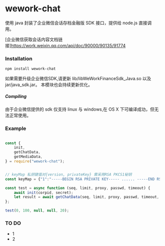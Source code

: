 # wework-chat
使用 java 封装了企业微信会话存档金融版 SDK 接口，提供给 node.js 直接调用。

[企业微信获取会话内容文档链接]https://work.weixin.qq.com/api/doc/90000/90135/91774

### Installation
```
npm install wework-chat
```
如果需要升级企业微信SDK,请更新 lib/libWeWorkFinanceSdk_Java.so 以及 jar/java_sdk.jar。
本模块也会持续更新优化。

##### Compiling
由于企业微信提供的 sdk 仅支持 linux 与 windows,在 OS X 下可编译成功，但无法正常使用。


### Example

```javascript

const {
    init,
    getChatData,
    getMediaData,
} = require("wework-chat");


// keyMap 私钥键值对{version, privateKey} 需采用RSA PKCS1秘钥 
const keyMap = {"1":"-----BEGIN RSA PRIVATE KEY----- ...... -----END RSA PRIVATE KEY-----"};

const test = async function (seq, limit, proxy, passwd, timeout) {
    await init(corpid, secret);
    let result = await getChatData(seq, limit, proxy, passwd, timeout, keyMap);
};

test(0, 100, null, null, 20);

```

### TO DO
* 1
* 2

